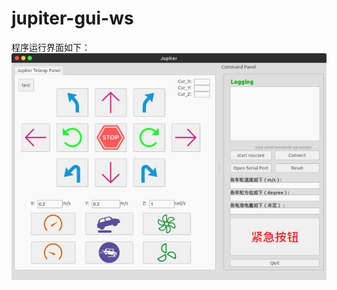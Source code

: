 # jupiter-gui-ws

程序运行界面如下：  
![image](https://github.com/ChenHuman/jupiter-gui-ws/blob/master/Jupiter%20GUI.jpg)
